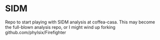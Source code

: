 # SIDM
 Repo to start playing with SIDM analysis at coffea-casa. This may become the full-blown analysis repo, or I might wind up forking github.com/phylsix/Firefighter
